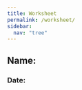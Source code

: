 ```yaml
---
title: Worksheet
permalink: /worksheet/
sidebar:
  nav: "tree"
---
```


## Name:

### Date:

<script type="text/javascript">

  var myData = localStorage['token'];
  localStorage.removeItem( 'token' ); // Clear the localStorage
  var textArray = myData.split(',');
  var firstData = textArray[0];
  var secondData = textArray[1];
  var q_num = 2;

  function makeworksheet() {
    for (var i = 0; i < secondData; i++) {
      populateQuestion(i);
    }
  }

  function populateQuestion(id_num) {

      worksheet = document.getElementById('date');
      evaluation_bumper = document.createElement("DIV");
      evaluation_bumper.setAttribute("class", "bumper");
      evaluation_bumper.setAttribute("id", "evaluation_bumper" + id_num);

      evaluation_title_bumper = document.createElement("DIV");
      evaluation_title_bumper.setAttribute("class", "bumper");
      evaluation_title_bumper.setAttribute("id","evaluation_title_bumper" +id_num);
      evaluation_num = document.createElement("TEXT");
      evaluation_num.setAttribute("id", "evaluation_num" + id_num)
      evaluation_num.setAttribute("value","1");
      evaluation_num.setAttribute("style","font-family:Fredoka One");
      evaluation_num.innerHTML = "Evaluation #";
      evaluation_title_bumper.appendChild(evaluation_num);
      evaluation_bumper.appendChild(evaluation_title_bumper);

      evaluation_image_bumper = document.createElement("DIV");
      evaluation_image_bumper.setAttribute("class", "bumper");
      evaluation_image = document.createElement("IMG");
      evaluation_image.setAttribute("id", "evaluation_image" + id_num);
      evaluation_image.setAttribute("src", "/cs2mulch/assets/images/gsort10.png");
      evaluation_image.setAttribute("alt", "test image");
      evaluation_image.setAttribute("style", "max-height: 350px");
      evaluation_image_bumper.appendChild(evaluation_image);
      evaluation_title_bumper.after(evaluation_image_bumper);

      evaluation_question_bumper = document.createElement("DIV");
      evaluation_question_bumper.setAttribute("class", "bumper");
      evaluation_question_bumper.setAttribute("id","evaluation_question_bumper" + id_num);
      evaluation_question = document.createElement("TEXT");
      evaluation_question.setAttribute("id","evaluation_question" + id_num);
      evaluation_question.setAttribute("style","font-family:Fredoka One");
      evaluation_question_bumper.appendChild(evaluation_question);
      evaluation_image_bumper.after(evaluation_question_bumper);

      checkbox_form = document.createElement("FORM");
      for (i = 1; i < 5; i++){
        temp_bumper = document.createElement("DIV");
        temp_bumper.setAttribute("class", "bumper");
        temp_choice = document.createElement("INPUT")
        temp_choice.setAttribute("type", "checkbox");
        temp_choice.setAttribute("style", "width:20px;height:20px; accent-color: #277214");
        temp_choice.setAttribute("onclick","onlyOne(this.id)");
        temp_choice.setAttribute("id", "choice_" + i + "" + id_num);
        temp_choice.setAttribute("value", "Choice " + i + "" + id_num);
        temp_choice.setAttribute("class", "choice" + id_num);
        label_temp_choice = document.createElement("LABEL");
        label_temp_choice.setAttribute("for", "choice_" + i + "" + id_num);
        label_temp_choice.setAttribute("class", "choice_label" + id_num);
        label_temp_choice.innerHTML = "Choice " + i;
        temp_bumper.appendChild(temp_choice);
        temp_bumper.appendChild(label_temp_choice);
        checkbox_form.appendChild(temp_bumper);
      }
      evaluation_question_bumper.after(checkbox_form);

      if (id_num == 0) {
        worksheet.after(evaluation_bumper);
      }else {
        temp = id_num - 1;
        previous_bumper = document.getElementById("evaluation_bumper" + temp);
        if (previous_bumper == null){
          alert("8==D");
        }
        previous_bumper.after(evaluation_bumper);
      }
      newEvaluation(id_num);

  }

  function newEvaluation(id_num) {
    fetch("/cs2mulch/assets/evaluations/"+ firstData + ".txt")
    .then((res) => res.text())
    .then((text) => {
      var textArray = text.split('&');
      var question = textArray[id_num+2];
      var questionArray = question.split('{}');
      var temp_q_num = id_num + 1;
      document.getElementById("evaluation_num" + id_num).value = temp_q_num;
      document.getElementById("evaluation_num" + id_num).innerHTML = "Evaluation #" + temp_q_num;
      document.getElementById("evaluation_image" + id_num).src = questionArray[1];
      document.getElementById("evaluation_question" + id_num).innerHTML = questionArray[2];
      var choices = document.getElementsByClassName("choice" + id_num);
      var choice_labels = document.getElementsByClassName("choice_label" +id_num);
      for (var i = 0, length = choices.length; i < length; i++) {
        choices[i].innerHTML = questionArray[i+3];
        choices[i].value = questionArray[i+3];
        choice_labels[i].style.color = "black";
        choice_labels[i].innerHTML = questionArray[i+3];
      }
    })
    .catch((e) => console.error(e));
  }


  window.onload = makeworksheet();


</script>
